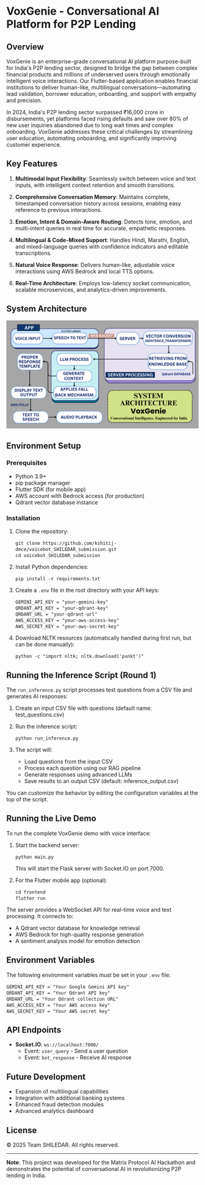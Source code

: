 # VoxGenie - Conversational AI Platform for P2P Lending

## Overview

VoxGenie is an enterprise-grade conversational AI platform purpose-built for India's P2P lending sector, designed to bridge the gap between complex financial products and millions of underserved users through emotionally intelligent voice interactions. Our Flutter-based application enables financial institutions to deliver human-like, multilingual conversations—automating lead validation, borrower education, onboarding, and support with empathy and precision.

In 2024, India's P2P lending sector surpassed ₹16,000 crore in disbursements, yet platforms faced rising defaults and saw over 80% of new user inquiries abandoned due to long wait times and complex onboarding. VoxGenie addresses these critical challenges by streamlining user education, automating onboarding, and significantly improving customer experience.

## Key Features

1. **Multimodal Input Flexibility**: Seamlessly switch between voice and text inputs, with intelligent context retention and smooth transitions.

2. **Comprehensive Conversation Memory**: Maintains complete, timestamped conversation history across sessions, enabling easy reference to previous interactions.

3. **Emotion, Intent & Domain-Aware Routing**: Detects tone, emotion, and multi-intent queries in real time for accurate, empathetic responses.

4. **Multilingual & Code-Mixed Support**: Handles Hindi, Marathi, English, and mixed-language queries with confidence indicators and editable transcriptions.

5. **Natural Voice Response**: Delivers human-like, adjustable voice interactions using AWS Bedrock and local TTS options.

6. **Real-Time Architecture**: Employs low-latency socket communication, scalable microservices, and analytics-driven improvements.

## System Architecture

![VoxGenie System Architecture](./screenshots/System_Architecture.png)

## Environment Setup

### Prerequisites

- Python 3.9+
- pip package manager
- Flutter SDK (for mobile app)
- AWS account with Bedrock access (for production)
- Qdrant vector database instance

### Installation

1. Clone the repository:
   ```
   git clone https://github.com/kshitij-dmce/voicebot_SHILEDAR_submission.git
   cd voicebot_SHILEDAR_submission
   ```

2. Install Python dependencies:
   ```
   pip install -r requirements.txt
   ```

3. Create a `.env` file in the root directory with your API keys:
   ```
   GEMINI_API_KEY = "your-gemini-key"
   QRDANT_API_KEY = "your-qdrant-key"
   QRDANT_URL = "your-qdrant-url"
   AWS_ACCESS_KEY = "your-aws-access-key"
   AWS_SECRET_KEY = "your-aws-secret-key"
   ```

4. Download NLTK resources (automatically handled during first run, but can be done manually):
   ```
   python -c "import nltk; nltk.download('punkt')"
   ```

## Running the Inference Script (Round 1)

The `run_inference.py` script processes test questions from a CSV file and generates AI responses:

1. Create an input CSV file with questions (default name: test_questions.csv)
2. Run the inference script:
   ```
   python run_inference.py
   ```

3. The script will:
   - Load questions from the input CSV
   - Process each question using our RAG pipeline
   - Generate responses using advanced LLMs
   - Save results to an output CSV (default: inference_output.csv)

You can customize the behavior by editing the configuration variables at the top of the script.

## Running the Live Demo

To run the complete VoxGenie demo with voice interface:

1. Start the backend server:
   ```
   python main.py
   ```
   This will start the Flask server with Socket.IO on port 7000.

2. For the Flutter mobile app (optional):
   ```
   cd frontend
   flutter run
   ```

The server provides a WebSocket API for real-time voice and text processing. It connects to:
- A Qdrant vector database for knowledge retrieval
- AWS Bedrock for high-quality response generation
- A sentiment analysis model for emotion detection

## Environment Variables

The following environment variables must be set in your `.env` file:

```
GEMINI_API_KEY = "Your Google Gemini API key"
QRDANT_API_KEY = "Your Qdrant API key"
QRDANT_URL = "Your Qdrant collection URL"
AWS_ACCESS_KEY = "Your AWS access key"
AWS_SECRET_KEY = "Your AWS secret key"
```

## API Endpoints

- **Socket.IO**: `ws://localhost:7000/`
  - Event: `user_query` - Send a user question
  - Event: `bot_response` - Receive AI response

## Future Development

- Expansion of multilingual capabilities
- Integration with additional banking systems
- Enhanced fraud detection modules
- Advanced analytics dashboard

## License

© 2025 Team SHILEDAR. All rights reserved.

---

**Note**: This project was developed for the Matrix Protocol AI Hackathon and demonstrates the potential of conversational AI in revolutionizing P2P lending in India.
